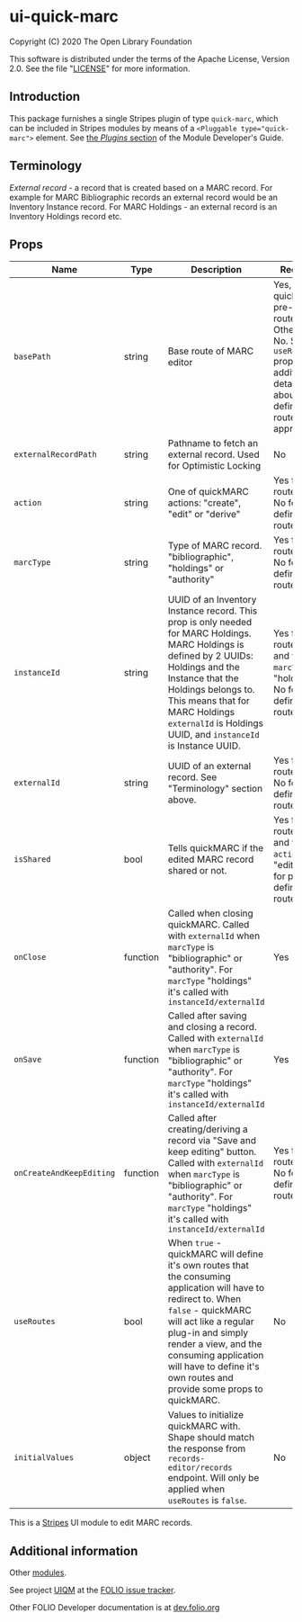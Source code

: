 # ui-quick-marc

Copyright (C) 2020 The Open Library Foundation

This software is distributed under the terms of the Apache License,
Version 2.0. See the file "[LICENSE](LICENSE)" for more information.

## Introduction

This package furnishes a single Stripes plugin of type `quick-marc`,
which can be included in Stripes modules by means of a `<Pluggable
type="quick-marc">` element. See [the *Plugins*
section](https://github.com/folio-org/stripes-core/blob/master/doc/dev-guide.md#plugins)
of the Module Developer's Guide.

## Terminology

*External record* - a record that is created based on a MARC record. For example for MARC Bibliographic records an external record would be an Inventory Instance record. For MARC Holdings - an external record is an Inventory Holdings record etc.

## Props

| Name | Type | Description | Required |
--- | --- | --- | --- |
| `basePath` | string | Base route of MARC editor | Yes, when quickMARC pre-defined routes. Otherwise No. See `useRoutes` prop for additional details about pre-defined vs. route-less approaches. |
| `externalRecordPath` | string | Pathname to fetch an external record. Used for Optimistic Locking | No |
| `action` | string | One of quickMARC actions: "create", "edit" or "derive" | Yes for route-less, No for pre-defined routes |
| `marcType` | string | Type of MARC record. "bibliographic", "holdings" or "authority" | Yes for route-less, No for pre-defined routes |
| `instanceId` | string | UUID of an Inventory Instance record. This prop is only needed for MARC Holdings. MARC Holdings is defined by 2 UUIDs: Holdings and the Instance that the Holdings belongs to. This means that for MARC Holdings `externalId` is Holdings UUID, and `instanceId` is Instance UUID. | Yes for route-less and when `marcType` is "holdings", No for pre-defined routes. |
| `externalId` | string | UUID of an external record. See "Terminology" section above. | Yes for route-less, No for pre-defined routes |
| `isShared` | bool | Tells quickMARC if the edited MARC record shared or not. | Yes for route-less and when `action` is "edit", No for pre-defined routes |
| `onClose` | function | Called when closing quickMARC. Called with `externalId` when `marcType` is "bibliographic" or "authority". For `marcType` "holdings" it's called with `instanceId/externalId` | Yes |
| `onSave` | function | Called after saving and closing a record. Called with `externalId` when `marcType` is "bibliographic" or "authority". For `marcType` "holdings" it's called with `instanceId/externalId` | Yes |
| `onCreateAndKeepEditing` | function | Called after creating/deriving a record via "Save and keep editing" button. Called with `externalId` when `marcType` is "bibliographic" or "authority". For `marcType` "holdings" it's called with `instanceId/externalId` | Yes for route-less, No for pre-defined routes |
| `useRoutes` | bool | When `true` - quickMARC will define it's own routes that the consuming application will have to redirect to. When `false` - quickMARC will act like a regular plug-in and simply render a view, and the consuming application will have to define it's own routes and provide some props to quickMARC. | No |
| `initialValues` | object | Values to initialize quickMARC with. Shape should match the response from `records-editor/records` endpoint. Will only be applied when `useRoutes` is `false`. | No |


This is a [Stripes](https://github.com/folio-org/stripes-core/) UI module to edit MARC records.

## Additional information

Other [modules](https://dev.folio.org/source-code/#client-side).

See project [UIQM](https://issues.folio.org/browse/UIQM)
at the [FOLIO issue tracker](https://dev.folio.org/guidelines/issue-tracker).

Other FOLIO Developer documentation is at [dev.folio.org](https://dev.folio.org/)
